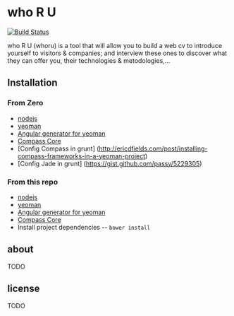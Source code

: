who R U
=======

[![Build Status](https://travis-ci.org/borya09/whoru.png)](https://travis-ci.org/borya09/whoru)

who R U (whoru) is a tool that will allow you to build a web cv to introduce yourself to visitors & companies; 
and interview these ones to discover what they can offer you, their technologies & metodologies,...

Installation
------------




### From Zero

* [nodejs](http://nodejs.org/)
* [yeoman](http://yeoman.io/index.html)
* [Angular generator for yeoman](https://github.com/yeoman/generator-angular)
* [Compass Core](http://compass-style.org/install/)
* [Config Compass in grunt] (http://ericdfields.com/post/installing-compass-frameworks-in-a-yeoman-project)
* [Config Jade in grunt] (https://gist.github.com/passy/5229305)


### From this repo

* [nodejs](http://nodejs.org/)
* [yeoman](http://yeoman.io/index.html)
* [Angular generator for yeoman](https://github.com/yeoman/generator-angular)
* [Compass Core](http://compass-style.org/install/)
* Install project dependencies -- `bower install`

about
---------
TODO


license
--------
TODO
